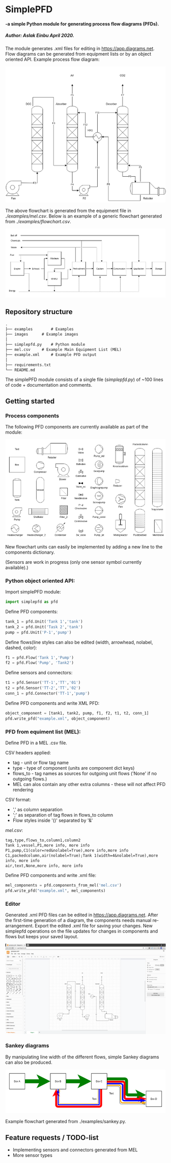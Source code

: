# SimplePFD
#### -a simple Python module for generating process flow diagrams (PFDs).

##### Author: Aslak Einbu April 2020.

The module generates .xml files for editing in https://app.diagrams.net.
Flow diagrams can be generated from equipment lists or by an object oriented API.
Example process flow diagram:

![P&ID](./images/process.png "Process flow diagram example")


The above flowchart is generated from the equipment file in *./examples/mel.csv*.
Below is an example of a generic flowchart generated from *./examples/flowchart.csv*.

![Flowchart](./images/flowchart.png "Flowchart example")


## Repository structure
```
.
├── examples		# Examples
├── images		# Example images
│ 
├── simplepfd.py	# Python module
├── mel.csv		# Example Main Equipment List (MEL)
├── example.xml		# Example PFD output
│ 
├── requirements.txt
└── README.md 

```
The simplePFD module consists of a single file (*simplepfd.py*) 
of ~100 lines of code + documentation and comments. 

## Getting started

### Process components

The following PFD components are currently available as part of the module:

![Flowchart](./images/components.png "Flowchart components")

New flowchart units can easily be implemented by adding a new line 
to the components dictionary.

(Sensors are work in progress (only one sensor symbol currently available).)


### Python object oriented API:
Import simplePFD module:
```python
import simplepfd as pfd
```

Define PFD components:
```python
tank_1 = pfd.Unit('Tank 1','tank')
tank_2 = pfd.Unit('Task 2','tank')
pump = pfd.Unit('P-1','pump')
```

Define flows(line styles can also be edited (width, arrowhead, nolabel, dashed, color):
```python
f1 = pfd.Flow('Tank 1','Pump')
f2 = pfd.Flow('Pump', 'Tank2')
```

Define sensors and connectors:
```python
t1 = pfd.Sensor('TT-1','TT','01')
t2 = pfd.Sensor('TT-2','TT','02')
conn_1 = pfd.Connector('TT-1','pump')
```

Define PFD components and write XML PFD:
```python
object_component = [tank1, tank2, pump, f1, f2, t1, t2, conn_1]
pfd.write_pfd("example.xml", object_component)
```

### PFD from equiment list (MEL):

Define PFD in a MEL .csv file.

CSV headers applied:
- tag - unit or flow tag name
- type - type of component (units are component dict keys)
- flows_to - tag names as sources for outgoing unit flows ('None' if no outgoing flows.)
- MEL can alos contain any other extra columns - these will not affect PFD rendering

CSV format:
- ',' as column separation
- ';' as separation of tag flows in flows_to column
- Flow styles inside '()' separated by '&'


*mel.csv*:
```
tag,type,flows_to,column1,column2
Tank 1,vessel,P1,more info, more info
P1,pump,C1(color=red&nolabel=True),more info,more info
C1,packedcolumn,air(nolabel=True);Tank 1(width=4&nolabel=True),more info, more info
air,text,None,more info, more info
```

Define PFD components and write .xml file:

```python
mel_components = pfd.components_from_mel('mel.csv')
pfd.write_pfd("example.xml", mel_components)
```

### Editor
Generated .xml PFD files can be edited in https://app.diagrams.net.
After the first-time generation of a diagram, the components needs manual re-arrangement.
Export the edited .xml file for saving your changes. 
New simplepfd operations on the file updates for changes in components and flows but keeps your saved layout.

![editor](./images/screenshot.png "app.diagrams.net")


### Sankey diagrams

By manipulating line width of the different flows, simple Sankey diagrams can also be produced.

![Sankey](./images/sankey.png "Sankey diagram features")

Example flowchart generated from ./examples/sankey.py.



## Feature requests / TODO-list

- Implementing sensors and connectors generated from MEL
- More sensor types
